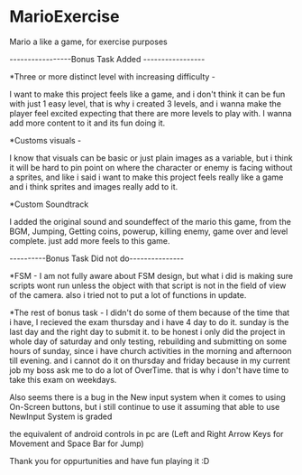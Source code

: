 # MarioExercise
Mario a like a game, for exercise purposes




-----------------Bonus Task Added -----------------

*Three or more distinct level with increasing difficulty - 

I want to make this project feels like a game, and i don't think it can be fun with just 1 easy level, that is why i created 3 levels, and i wanna make the player feel excited expecting that there are more levels to play with. I wanna add more content to it and its fun doing it. 


*Customs visuals -

I know that visuals can be basic or just plain images as a variable, but i think it will be hard to pin point on where the character or enemy is facing without a sprites, and like i said i want to make this project feels really like a game and i think sprites and images really add to it.

*Custom Soundtrack

I added the original sound and soundeffect of the mario this game, from the BGM, Jumping, Getting coins, powerup, killing enemy, game over and level complete.  just add more feels to this game.


----------Bonus Task Did not do---------------

*FSM - I am not fully aware about FSM design, but what i did is making sure scripts wont run unless the object with that script is not in the field of view of the camera. also i tried not to put a lot of functions in update.

*The rest of bonus task - I didn't do some of them because of the time that i have, I recieved the exam thursday and i have 4 day to do it. sunday is the last day and the right day to submit it. to be honest i only did the project in whole day of saturday and only testing, rebuilding and submitting on some hours of sunday, since i have church activities in the morning and afternoon till evening. and i cannot do it on thursday and friday because in my current job my boss ask me to do a lot of OverTime. that is why i don't have time to take this exam on weekdays.

Also seems there is a bug in the New input system when it comes to using On-Screen buttons, but i still continue to use it assuming that able to use NewInput System is graded

the equivalent of android controls in pc are (Left and Right Arrow Keys for Movement and Space Bar for Jump)


Thank you for oppurtunities and have fun playing it :D
